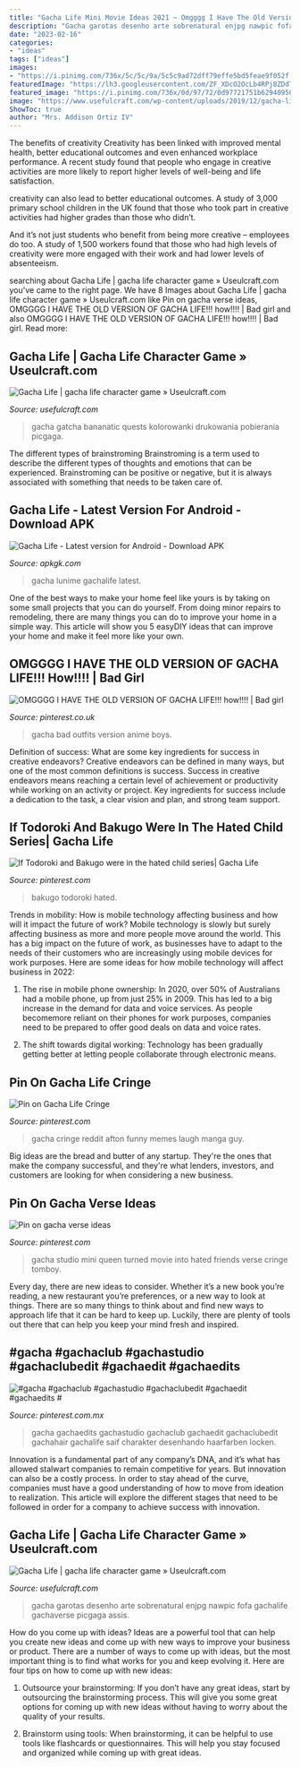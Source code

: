 ```yaml
---
title: "Gacha Life Mini Movie Ideas 2021 ~ Omgggg I Have The Old Version Of Gacha Life!!! How!!!!"
description: "Gacha garotas desenho arte sobrenatural enjpg nawpic fofa gachalife gachaverse picgaga assis"
date: "2023-02-16"
categories:
- "ideas"
tags: ["ideas"]
images:
- "https://i.pinimg.com/736x/5c/5c/9a/5c5c9ad72dff79effe5bd5feae9f052f.jpg"
featuredImage: "https://lh3.googleusercontent.com/ZF_XDcO2OcLb4RPj8ZDdTOmH35mAnFEAfU36SkorkLLQWTu1Nq0T_RqhublYGk-76g=h500"
featured_image: "https://i.pinimg.com/736x/0d/97/72/0d97721751b62940950454b5ed8e4d34.jpg"
image: "https://www.usefulcraft.com/wp-content/uploads/2019/12/gacha-life-17.jpg"
ShowToc: true
author: "Mrs. Addison Ortiz IV"
---
```



The benefits of creativity
Creativity has been linked with improved mental health, better educational outcomes and even enhanced workplace performance.
A recent study found that people who engage in creative activities are more likely to report higher levels of well-being and life satisfaction.

 creativity can also lead to better educational outcomes. A study of 3,000 primary school children in the UK found that those who took part in creative activities had higher grades than those who didn’t.

And it’s not just students who benefit from being more creative – employees do too. A study of 1,500 workers found that those who had high levels of creativity were more engaged with their work and had lower levels of absenteeism.

	

		
searching about Gacha Life | gacha life character game » Useulcraft.com you've came to the right page. We have 8 Images about Gacha Life | gacha life character game » Useulcraft.com like Pin on gacha verse ideas, OMGGGG I HAVE THE OLD VERSION OF GACHA LIFE!!! how!!!! | Bad girl and also OMGGGG I HAVE THE OLD VERSION OF GACHA LIFE!!! how!!!! | Bad girl. Read more:
		
    
## Gacha Life | Gacha Life Character Game » Useulcraft.com

<img loading=lazy src="https://www.usefulcraft.com/wp-content/uploads/2019/12/gacha-life-9.jpg" onerror="this.onerror=null;this.src='https://tse3.mm.bing.net/th?id=OIP.0aKj5K8nNRyo9Nit0IdE0wHaEK&amp;pid=15.1';" alt="Gacha Life | gacha life character game » Useulcraft.com">

_Source: usefulcraft.com_

>gacha gatcha bananatic quests kolorowanki drukowania pobierania picgaga. 

	

The different types of brainstroming
Brainstroming is a term used to describe the different types of thoughts and emotions that can be experienced. Brainstroming can be positive or negative, but it is always associated with something that needs to be taken care of.

    
## Gacha Life - Latest Version For Android - Download APK

<img loading=lazy src="https://lh3.googleusercontent.com/ZF_XDcO2OcLb4RPj8ZDdTOmH35mAnFEAfU36SkorkLLQWTu1Nq0T_RqhublYGk-76g=h500" onerror="this.onerror=null;this.src='https://tse4.mm.bing.net/th?id=OIP.XGJUmSeWVyav-EnbFDe2QwHaDn&amp;pid=15.1';" alt="Gacha Life - Latest version for Android - Download APK">

_Source: apkgk.com_

>gacha lunime gachalife latest. 

	

One of the best ways to make your home feel like yours is by taking on some small projects that you can do yourself. From doing minor repairs to remodeling, there are many things you can do to improve your home in a simple way. This article will show you 5 easyDIY ideas that can improve your home and make it feel more like your own.

    
## OMGGGG I HAVE THE OLD VERSION OF GACHA LIFE!!! How!!!! | Bad Girl

<img loading=lazy src="https://i.pinimg.com/originals/06/84/d9/0684d9d74133eec96f45b78a1ef6fe4f.jpg" onerror="this.onerror=null;this.src='https://tse3.mm.bing.net/th?id=OIP.o84V0VqKrpPxnzr_eiDyLAHaFk&amp;pid=15.1';" alt="OMGGGG I HAVE THE OLD VERSION OF GACHA LIFE!!! how!!!! | Bad girl">

_Source: pinterest.co.uk_

>gacha bad outfits version anime boys. 

	

Definition of success: What are some key ingredients for success in creative endeavors?
Creative endeavors can be defined in many ways, but one of the most common definitions is success. Success in creative endeavors means reaching a certain level of achievement or productivity while working on an activity or project. Key ingredients for success include a dedication to the task, a clear vision and plan, and strong team support.

    
## If Todoroki And Bakugo Were In The Hated Child Series| Gacha Life

<img loading=lazy src="https://i.pinimg.com/736x/99/72/b4/9972b4cc009a2bb3334818b54a97c82a.jpg" onerror="this.onerror=null;this.src='https://tse1.mm.bing.net/th?id=OIP.Ijf0HA6FQJqXG-3nYvQavQHaEK&amp;pid=15.1';" alt="If Todoroki and Bakugo were in the hated child series| Gacha Life">

_Source: pinterest.com_

>bakugo todoroki hated. 

	

Trends in mobility: How is mobile technology affecting business and how will it impact the future of work?
Mobile technology is slowly but surely affecting business as more and more people move around the world. This has a big impact on the future of work, as businesses have to adapt to the needs of their customers who are increasingly using mobile devices for work purposes. Here are some ideas for how mobile technology will affect business in 2022:
1) The rise in mobile phone ownership: In 2020, over 50% of Australians had a mobile phone, up from just 25% in 2009. This has led to a big increase in the demand for data and voice services. As people becomemore reliant on their phones for work purposes, companies need to be prepared to offer good deals on data and voice rates.

2) The shift towards digital working: Technology has been gradually getting better at letting people collaborate through electronic means.

    
## Pin On Gacha Life Cringe

<img loading=lazy src="https://i.pinimg.com/736x/b3/db/7d/b3db7db9fc8ec039e8bdeb675c91b25f.jpg" onerror="this.onerror=null;this.src='https://tse4.mm.bing.net/th?id=OIP.vIX7kDBCxqf33K448z0UqgHaDj&amp;pid=15.1';" alt="Pin on Gacha Life Cringe">

_Source: pinterest.com_

>gacha cringe reddit afton funny memes laugh manga guy. 

	

Big ideas are the bread and butter of any startup. They're the ones that make the company successful, and they're what lenders, investors, and customers are looking for when considering a new business.

    
## Pin On Gacha Verse Ideas

<img loading=lazy src="https://i.pinimg.com/736x/5c/5c/9a/5c5c9ad72dff79effe5bd5feae9f052f.jpg" onerror="this.onerror=null;this.src='https://tse3.mm.bing.net/th?id=OIP.lRT_xKrjvae4RTyRyKWyYQHaEK&amp;pid=15.1';" alt="Pin on gacha verse ideas">

_Source: pinterest.com_

>gacha studio mini queen turned movie into hated friends verse cringe tomboy. 

	

Every day, there are new ideas to consider. Whether it’s a new book you’re reading, a new restaurant you’re preferences, or a new way to look at things. There are so many things to think about and find new ways to approach life that it can be hard to keep up. Luckily, there are plenty of tools out there that can help you keep your mind fresh and inspired.

    
## #gacha #gachaclub #gachastudio #gachaclubedit #gachaedit #gachaedits #

<img loading=lazy src="https://i.pinimg.com/736x/0d/97/72/0d97721751b62940950454b5ed8e4d34.jpg" onerror="this.onerror=null;this.src='https://tse2.mm.bing.net/th?id=OIP.HF7WnQCYXAarQboq0EIY6gHaHc&amp;pid=15.1';" alt="#gacha #gachaclub #gachastudio #gachaclubedit #gachaedit #gachaedits #">

_Source: pinterest.com.mx_

>gacha gachaedits gachastudio gachaclub gachaedit gachaclubedit gachahair gachalife saif charakter desenhando haarfarben locken. 

	

Innovation is a fundamental part of any company’s DNA, and it’s what has allowed stalwart companies to remain competitive for years. But innovation can also be a costly process. In order to stay ahead of the curve, companies must have a good understanding of how to move from ideation to realization. This article will explore the different stages that need to be followed in order for a company to achieve success with innovation.

    
## Gacha Life | Gacha Life Character Game » Useulcraft.com

<img loading=lazy src="https://www.usefulcraft.com/wp-content/uploads/2019/12/gacha-life-17.jpg" onerror="this.onerror=null;this.src='https://tse4.mm.bing.net/th?id=OIP.SOE_IcOG_u02BGz2pCncFgHaHa&amp;pid=15.1';" alt="Gacha Life | gacha life character game » Useulcraft.com">

_Source: usefulcraft.com_

>gacha garotas desenho arte sobrenatural enjpg nawpic fofa gachalife gachaverse picgaga assis. 

	

How do you come up with ideas?
Ideas are a powerful tool that can help you create new ideas and come up with new ways to improve your business or product. There are a number of ways to come up with ideas, but the most important thing is to find what works for you and keep evolving it. Here are four tips on how to come up with new ideas:
1. Outsource your brainstorming: If you don’t have any great ideas, start by outsourcing the brainstorming process. This will give you some great options for coming up with new ideas without having to worry about the quality of your results.

2. Brainstorm using tools: When brainstorming, it can be helpful to use tools like flashcards or questionnaires. This will help you stay focused and organized while coming up with great ideas.


